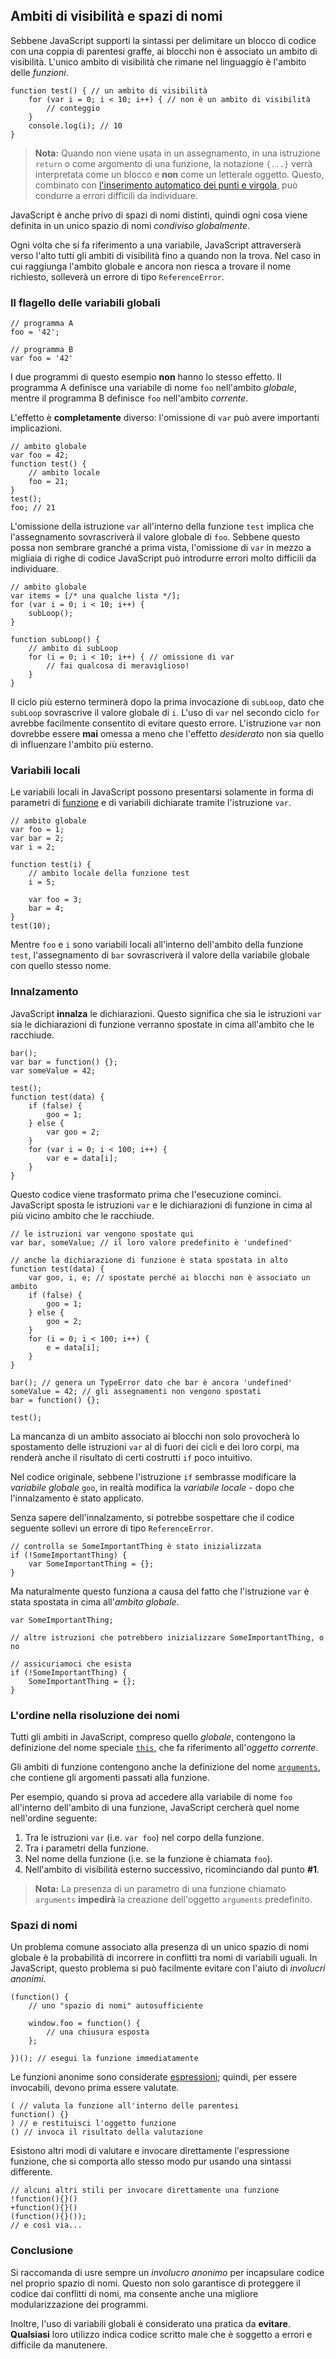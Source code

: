 ## Ambiti di visibilità e spazi di nomi

Sebbene JavaScript supporti la sintassi per delimitare un blocco di codice con una coppia di parentesi graffe, ai blocchi non è associato un ambito di visibilità. L'unico ambito di visibilità che rimane nel linguaggio è l'ambito delle *funzioni*.

    function test() { // un ambito di visibilità
        for (var i = 0; i < 10; i++) { // non è un ambito di visibilità
            // conteggio
        }
        console.log(i); // 10
    }

> **Nota:** Quando non viene usata in un assegnamento, in una istruzione `return` o come argomento di una funzione, la notazione `{...}` verrà interpretata come un blocco e **non** come un letterale oggetto. Questo, combinato con [l'inserimento automatico dei punti e virgola](#core.semicolon), può condurre a errori difficili da individuare.

JavaScript è anche privo di spazi di nomi distinti, quindi ogni cosa viene definita in un unico spazio di nomi *condiviso globalmente*.

Ogni volta che si fa riferimento a una variabile, JavaScript attraverserà verso l'alto tutti gli ambiti di visibilità fino a quando non la trova. Nel caso in cui raggiunga l'ambito globale e ancora non riesca a trovare il nome richiesto, solleverà un errore di tipo `ReferenceError`.

### Il flagello delle variabili globali

    // programma A
    foo = '42';

    // programma B
    var foo = '42'

I due programmi di questo esempio **non** hanno lo stesso effetto. Il programma A definisce una variabile di nome `foo` nell'ambito *globale*, mentre il programma B definisce `foo` nell'ambito *corrente*.

L'effetto è **completamente** diverso: l'omissione di `var` può avere importanti implicazioni.

    // ambito globale
    var foo = 42;
    function test() {
        // ambito locale
        foo = 21;
    }
    test();
    foo; // 21

L'omissione della istruzione `var` all'interno della funzione `test` implica che l'assegnamento sovrascriverà il valore globale di `foo`. Sebbene questo possa non sembrare granché a prima vista, l'omissione di `var` in mezzo a migliaia di righe di codice JavaScript può introdurre errori molto difficili da individuare.
    
    // ambito globale
    var items = [/* una qualche lista */];
    for (var i = 0; i < 10; i++) {
        subLoop();
    }

    function subLoop() {
        // ambito di subLoop
        for (i = 0; i < 10; i++) { // omissione di var
            // fai qualcosa di meraviglioso!
        }
    }
    
Il ciclo più esterno terminerà dopo la prima invocazione di `subLoop`, dato che `subLoop` sovrascrive il valore globale di `i`. L'uso di `var` nel secondo ciclo `for` avrebbe facilmente consentito di evitare questo errore. L'istruzione `var` non dovrebbe essere **mai** omessa a meno che l'effetto *desiderato* non sia quello di influenzare l'ambito più esterno.

### Variabili locali

Le variabili locali in JavaScript possono presentarsi solamente in forma di parametri di [funzione](#function.general) e di variabili dichiarate tramite l'istruzione `var`.

    // ambito globale
    var foo = 1;
    var bar = 2;
    var i = 2;

    function test(i) {
        // ambito locale della funzione test
        i = 5;

        var foo = 3;
        bar = 4;
    }
    test(10);

Mentre `foo` e `i` sono variabili locali all'interno dell'ambito della funzione `test`, l'assegnamento di `bar` sovrascriverà il valore della variabile globale con quello stesso nome.

### Innalzamento

JavaScript **innalza** le dichiarazioni. Questo significa che sia le istruzioni `var` sia le dichiarazioni di funzione verranno spostate in cima all'ambito che le racchiude.

    bar();
    var bar = function() {};
    var someValue = 42;

    test();
    function test(data) {
        if (false) {
            goo = 1;
        } else {
            var goo = 2;
        }
        for (var i = 0; i < 100; i++) {
            var e = data[i];
        }
    }

Questo codice viene trasformato prima che l'esecuzione cominci. JavaScript sposta le istruzioni `var` e le dichiarazioni di funzione in cima al più vicino ambito che le racchiude.

    // le istruzioni var vengono spostate qui
    var bar, someValue; // il loro valore predefinito è 'undefined'

    // anche la dichiarazione di funzione è stata spostata in alto
    function test(data) {
        var goo, i, e; // spostate perché ai blocchi non è associato un ambito
        if (false) {
            goo = 1;
        } else {
            goo = 2;
        }
        for (i = 0; i < 100; i++) {
            e = data[i];
        }
    }

    bar(); // genera un TypeError dato che bar è ancora 'undefined'
    someValue = 42; // gli assegnamenti non vengono spostati
    bar = function() {};

    test();

La mancanza di un ambito associato ai blocchi non solo provocherà lo spostamento delle istruzioni `var` al di fuori dei cicli e dei loro corpi, ma renderà anche il risultato di certi costrutti `if` poco intuitivo.

Nel codice originale, sebbene l'istruzione `if` sembrasse modificare la *variabile globale* `goo`, in realtà modifica la *variabile locale* - dopo che l'innalzamento è stato applicato.

Senza sapere dell'innalzamento, si potrebbe sospettare che il codice seguente sollevi un errore di tipo `ReferenceError`.

    // controlla se SomeImportantThing è stato inizializzata
    if (!SomeImportantThing) {
        var SomeImportantThing = {};
    }

Ma naturalmente questo funziona a causa del fatto che l'istruzione `var` è stata spostata in cima all'*ambito globale*.

    var SomeImportantThing;

    // altre istruzioni che potrebbero inizializzare SomeImportantThing, o no

    // assicuriamoci che esista
    if (!SomeImportantThing) {
        SomeImportantThing = {};
    }

### L'ordine nella risoluzione dei nomi

Tutti gli ambiti in JavaScript, compreso quello *globale*, contengono la definizione del nome speciale [`this`](#function.this), che fa riferimento all'*oggetto corrente*. 

Gli ambiti di funzione contengono anche la definizione del nome [`arguments`](#function.arguments), che contiene gli argomenti passati alla funzione.

Per esempio, quando si prova ad accedere alla variabile di nome `foo` all'interno dell'ambito di una funzione, JavaScript cercherà quel nome nell'ordine seguente:

 1. Tra le istruzioni `var` (i.e. `var foo`) nel corpo della funzione.
 2. Tra i parametri della funzione.
 3. Nel nome della funzione (i.e. se la funzione è chiamata `foo`).
 4. Nell'ambito di visibilità esterno successivo, ricominciando dal punto **#1**.

> **Nota:** La presenza di un parametro di una funzione chiamato `arguments` **impedirà** la creazione dell'oggetto `arguments` predefinito.

### Spazi di nomi

Un problema comune associato alla presenza di un unico spazio di nomi globale è la probabilità di incorrere in conflitti tra nomi di variabili uguali. In JavaScript, questo problema si può facilmente evitare con l'aiuto di *involucri anonimi*.

    (function() {
        // uno "spazio di nomi" autosufficiente
        
        window.foo = function() {
            // una chiusura esposta
        };

    })(); // esegui la funzione immediatamente

Le funzioni anonime sono considerate [espressioni](#function.general); quindi, per essere invocabili, devono prima essere valutate.

    ( // valuta la funzione all'interno delle parentesi
    function() {}
    ) // e restituisci l'oggetto funzione
    () // invoca il risultato della valutazione

Esistono altri modi di valutare e invocare direttamente l'espressione funzione, che si comporta allo stesso modo pur usando una sintassi differente.

    // alcuni altri stili per invocare direttamente una funzione
    !function(){}()
    +function(){}()
    (function(){}());
    // e così via...

### Conclusione

Si raccomanda di usre sempre un *involucro anonimo* per incapsulare codice nel proprio spazio di nomi. Questo non solo garantisce di proteggere il codice dai conflitti di nomi, ma consente anche una migliore modularizzazione dei programmi.

Inoltre, l'uso di variabili globali è considerato una pratica da **evitare**. **Qualsiasi** loro utilizzo indica codice scritto male che è soggetto a errori e difficile da manutenere.